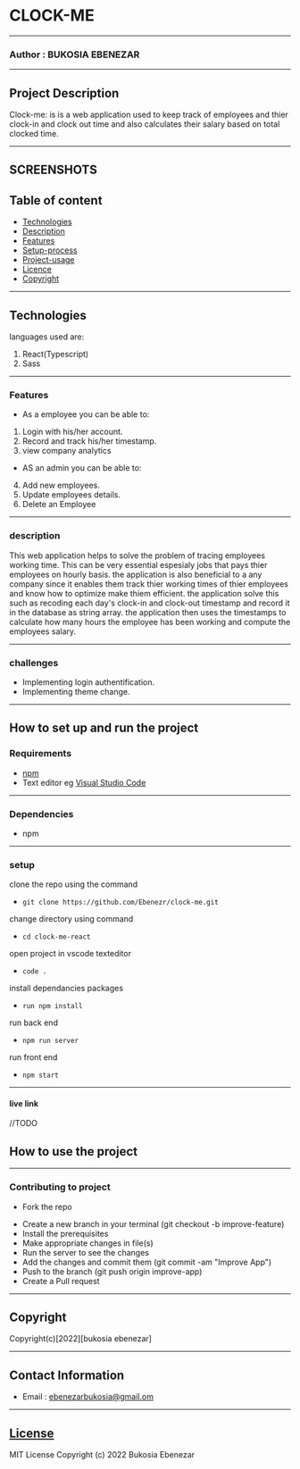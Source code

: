 # CLOCK-ME

---

### Author : BUKOSIA EBENEZAR

---

## Project Description

Clock-me: is is a web application used to keep track of employees and thier clock-in and clock out time and also calculates their salary based on total clocked time.

---

## SCREENSHOTS

## Table of content

- [Technologies](#description)
- [Description](#description)
- [Features](#features)
- [Setup-process](#setup_process)
- [Project-usage](#project-usage)
- [Licence](#licence)
- [Copyright](#copyright)

---

## Technologies

languages used are:

1. React(Typescript)
2. Sass

---

### Features

- As a employee you can be able to:

1. Login with his/her account.
2. Record and track his/her timestamp.
3. view company analytics

- AS an admin you can be able to:

4. Add new employees.
5. Update employees details.
6. Delete an Employee

---

### description

This web application helps to solve the problem of tracing employees working time. This can be very essential espesialy jobs that pays thier employees on hourly basis.
the application is also beneficial to a any company since it enables them track thier working times of thier employees and know how to optimize make thiem efficient.
the application solve this such as recoding each day's clock-in and clock-out timestamp and record it in the database as string array. the application then uses the timestamps to calculate how many hours the employee has been working and compute the employees salary.

---

### challenges

- Implementing login authentification.
- Implementing theme change.

---

## How to set up and run the project

### Requirements

- [npm](https://www.npmjs.com/)
- Text editor eg [Visual Studio Code](https://code.visualstudio.com/download)

---

### Dependencies

- npm

---

### setup

clone the repo using the command

- `git clone https://github.com/Ebenezr/clock-me.git`

change directory using command

- `cd clock-me-react`

open project in vscode texteditor

- `code .`

install dependancies packages

- `run npm install`

run back end

- `npm run server`

run front end

- `npm start`

---

#### live link

//TODO

<!-- - run the following live link in your browser  -->

## How to use the project

---

### Contributing to project

- Fork the repo

* Create a new branch in your terminal (git checkout -b improve-feature)
* Install the prerequisites
* Make appropriate changes in file(s)
* Run the server to see the changes
* Add the changes and commit them (git commit -am "Improve App")
* Push to the branch (git push origin improve-app)
* Create a Pull request

---

## Copyright

Copyright(c)[2022][bukosia ebenezar]

---

## Contact Information

- Email : ebenezarbukosia@gmail.om

---

## [License](LICENSE)

MIT License
Copyright (c) 2022 Bukosia Ebenezar
